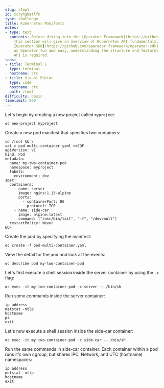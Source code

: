 ```yaml
---
slug: step1
id: xcryhgketlfn
type: challenge
title: Kubernetes Manifests
notes:
- type: text
  contents: Before diving into the [Operator Framework](https://github.com/operator-framework),
    this section will give an overview of Kubernetes API fundamentals.  Although the
    [Operator SDK](https://github.com/operator-framework/operator-sdk) makes creating
    an Operator fun and easy, understanding the structure and features of the Kubernetes
    API is required.
tabs:
- title: Terminal 1
  type: terminal
  hostname: crc
- title: Visual Editor
  type: code
  hostname: crc
  path: /root
difficulty: basic
timelimit: 500
---
```

Let's begin by creating a new project called `myproject`:

```
oc new-project myproject
```

Create a new pod manifest that specifies two containers:

```
cd /root && \
cat > pod-multi-container.yaml <<EOF
apiVersion: v1
kind: Pod
metadata:
  name: my-two-container-pod
  namespace: myproject
  labels:
    environment: dev
spec:
  containers:
    - name: server
      image: nginx:1.13-alpine
      ports:
        - containerPort: 80
          protocol: TCP
    - name: side-car
      image: alpine:latest
      command: ["/usr/bin/tail", "-f", "/dev/null"]
  restartPolicy: Never
EOF
```

Create the pod by specifying the manifest:

```
oc create -f pod-multi-container.yaml
```

View the detail for the pod and look at the events:

```
oc describe pod my-two-container-pod
```

Let's first execute a shell session inside the server container by using the
`-c` flag:

```
oc exec -it my-two-container-pod -c server -- /bin/sh
```

Run some commands inside the server container:

```
ip address
netstat -ntlp
hostname
ps
exit
```

Let's now execute a shell session inside the side-car container:

```
oc exec -it my-two-container-pod -c side-car -- /bin/sh
```

Run the same commands in side-car container. Each container within a pod runs
it's own cgroup, but shares IPC, Network, and UTC (hostname) namespaces:

```
ip address
netstat -ntlp
hostname
exit
```